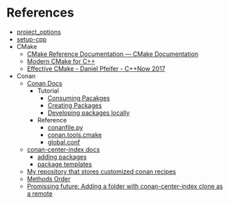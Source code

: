 # References

- [project_options](https://github.com/aminya/project_options)
- [setup-cpp](https://github.com/aminya/setup-cpp)
- CMake
  - [CMake Reference Documentation — CMake Documentation](https://cmake.org/cmake/help/latest/)
  - [Modern CMake for C++](https://github.com/PacktPublishing/Modern-CMake-for-Cpp)
  - [Effective CMake - Daniel Pfeifer - C++Now 2017](https://www.youtube.com/watch?v=bsXLMQ6WgIk)
- Conan
  - [Conan Docs](https://docs.conan.io/2/index.html)
    - Tutorial
      - [Consuming Pacakges](https://docs.conan.io/2/tutorial/consuming_packages.html)
      - [Creating Packages](https://docs.conan.io/2/tutorial/creating_packages.html)
      - [Developing packages locally](https://docs.conan.io/2/tutorial/developing_packages.html)
    - Reference
      - [conanfile.py](https://docs.conan.io/2/reference/conanfile.html)
      - [conan.tools.cmake](https://docs.conan.io/2/reference/tools/cmake.html)
      - [global.conf](https://docs.conan.io/2/reference/config_files/global_conf.html)
  - [conan-center-index docs](https://github.com/conan-io/conan-center-index/tree/master/docs)
    - [adding packages](https://github.com/conan-io/conan-center-index/tree/master/docs/adding_packages)
    - [package templates](https://github.com/conan-io/conan-center-index/tree/master/docs/package_templates)
  - [My repository that stores customized conan recipes](https://github.com/FeignClaims/customized_conan_recipes)
  - [Methods Order](https://docs.conan.io/1/reference/commands/creator/create.html#methods-execution-order)
  - [Promissing future: Adding a folder with conan-center-index clone as a remote](https://github.com/conan-io/conan/pull/13930)
